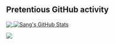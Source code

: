 ## Pretentious GitHub activity
<a href="https://github.com/chauvansang/chauvansang">
  <img align="center" src="https://github-readme-stats.vercel.app/api/top-langs/?username=chauvansang&hide=java,html,tex&title_color=ffffff&text_color=c9cacc&icon_color=2bbc8a&bg_color=1d1f21&langs_count=3" />
</a>
<a href="https://github.com/chauvansang/chauvansang">
  <img align="center" src="https://github-readme-stats.vercel.app/api?username=chauvansang&show_icons=true&line_height=27&count_private=true&title_color=ffffff&text_color=c9cacc&icon_color=2bbc8a&bg_color=1d1f21" alt="Sang's GitHub Stats" />
</a>


![](https://hit.yhype.me/github/profile?user_id=10157085)
